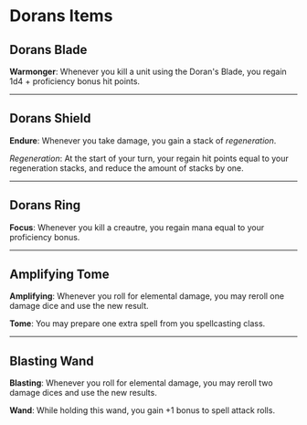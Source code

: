 # Dorans Items

## Dorans Blade

**Warmonger**: Whenever you kill a unit using the Doran's Blade, you regain 1d4 + proficiency bonus hit points.

---

## Dorans Shield

**Endure**: Whenever you take damage, you gain a stack of _regeneration_. 

_Regeneration_: At the start of your turn, your regain hit points equal to your regeneration stacks, and reduce the amount of stacks by one. 

---

## Dorans Ring

**Focus**: Whenever you kill a creautre, you regain mana equal to your proficiency bonus. 

---

## Amplifying Tome

**Amplifying**: Whenever you roll for elemental damage, you may reroll one damage dice and use the new result.

**Tome**: You may prepare one extra spell from you spellcasting class. 

---

## Blasting Wand

**Blasting**: Whenever you roll for elemental damage, you may reroll two damage dices and use the new results. 

**Wand**: While holding this wand, you gain +1 bonus to spell attack rolls. 
